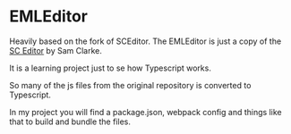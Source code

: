 
# EMLEditor


Heavily based on the fork of SCEditor. The EMLEditor is just a copy of the [SC Editor](https://www.sceditor.com/) by Sam Clarke.

It is a learning project just to se how Typescript works.

So many of the js files from the original repository is converted to Typescript.

In my project you will find a package.json, webpack config and things like that to build and bundle the files.
